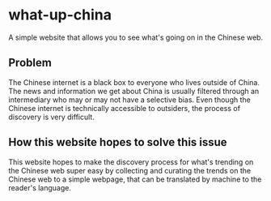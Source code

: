 # what-up-china
A simple website that allows you to see what's going on in the Chinese web. 

## Problem
The Chinese internet is a black box to everyone who lives outside of China. The news and information we get about China is usually filtered through an intermediary who may or may not have a selective bias. Even though the Chinese internet is technically accessible to outsiders, the process of discovery is very difficult. 

## How this website hopes to solve this issue
This website hopes to make the discovery process for what's trending on the Chinese web super easy by collecting and curating the trends on the Chinese web to a simple webpage, that can be translated by machine to the reader's language.  